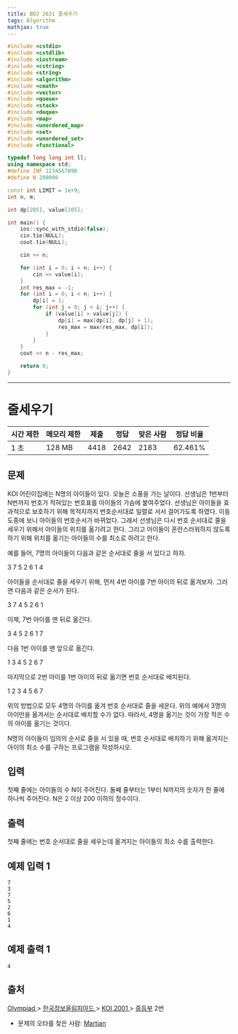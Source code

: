 ```yaml
---
title: BOJ 2631 줄세우기
tags: Algorithm
mathjax: true
---
```



```c++
#include <cstdio>
#include <cstdlib>
#include <iostream>
#include <cstring>
#include <string>
#include <algorithm>
#include <cmath>
#include <vector>
#include <queue>
#include <stack>
#include <deque>
#include <map>
#include <unordered_map>
#include <set>
#include <unordered_set>
#include <functional>

typedef long long int ll;
using namespace std;
#define INF 1234567890
#define N 200000

const int LIMIT = 1e+9;
int n, m;

int dp[205], value[205];

int main() {
	ios::sync_with_stdio(false);
	cin.tie(NULL);
	cout.tie(NULL);

	cin >> n;

	for (int i = 0; i < n; i++) {
		cin >> value[i];
	}
	int res_max = -1;
	for (int i = 0; i < n; i++) {
		dp[i] = 1;
		for (int j = 0; j < i; j++) {
			if (value[i] > value[j]) {
				dp[i] = max(dp[i], dp[j] + 1);
				res_max = max(res_max, dp[i]);
			}
		}
	}
	cout << n - res_max;

	return 0;
}


```



---

# 줄세우기

| 시간 제한 | 메모리 제한 | 제출 | 정답 | 맞은 사람 | 정답 비율 |
| --------- | ----------- | ---- | ---- | --------- | --------- |
| 1 초      | 128 MB      | 4418 | 2642 | 2183      | 62.461%   |

## 문제

KOI 어린이집에는 N명의 아이들이 있다. 오늘은 소풍을 가는 날이다. 선생님은 1번부터 N번까지 번호가 적혀있는 번호표를 아이들의 가슴에 붙여주었다. 선생님은 아이들을 효과적으로 보호하기 위해 목적지까지 번호순서대로 일렬로 서서 걸어가도록 하였다. 이동 도중에 보니 아이들의 번호순서가 바뀌었다. 그래서 선생님은 다시 번호 순서대로 줄을 세우기 위해서 아이들의 위치를 옮기려고 한다. 그리고 아이들이 혼란스러워하지 않도록 하기 위해 위치를 옮기는 아이들의 수를 최소로 하려고 한다.

예를 들어, 7명의 아이들이 다음과 같은 순서대로 줄을 서 있다고 하자.

3 7 5 2 6 1 4

아이들을 순서대로 줄을 세우기 위해, 먼저 4번 아이를 7번 아이의 뒤로 옮겨보자. 그러면 다음과 같은 순서가 된다.

3 7 4 5 2 6 1

이제, 7번 아이를 맨 뒤로 옮긴다.

3 4 5 2 6 1 7

다음 1번 아이를 맨 앞으로 옮긴다.

1 3 4 5 2 6 7

마지막으로 2번 아이를 1번 아이의 뒤로 옮기면 번호 순서대로 배치된다.

1 2 3 4 5 6 7

위의 방법으로 모두 4명의 아이를 옮겨 번호 순서대로 줄을 세운다. 위의 예에서 3명의 아이만을 옮겨서는 순서대로 배치할 수가 없다. 따라서, 4명을 옮기는 것이 가장 적은 수의 아이를 옮기는 것이다.

N명의 아이들이 임의의 순서로 줄을 서 있을 때, 번호 순서대로 배치하기 위해 옮겨지는 아이의 최소 수를 구하는 프로그램을 작성하시오.

## 입력

첫째 줄에는 아이들의 수 N이 주어진다. 둘째 줄부터는 1부터 N까지의 숫자가 한 줄에 하나씩 주어진다. N은 2 이상 200 이하의 정수이다.

## 출력

첫째 줄에는 번호 순서대로 줄을 세우는데 옮겨지는 아이들의 최소 수를 출력한다.



## 예제 입력 1

```
7
3
7
5
2
6
1
4
```

## 예제 출력 1

```
4
```



## 출처

[Olympiad ](https://www.acmicpc.net/category/2)> [한국정보올림피아드 ](https://www.acmicpc.net/category/55)> [KOI 2001 ](https://www.acmicpc.net/category/77)> [중등부](https://www.acmicpc.net/category/detail/389) 2번

- 문제의 오타를 찾은 사람: [Martian](https://www.acmicpc.net/user/Martian)